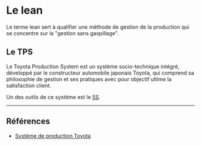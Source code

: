 # Le lean

Le terme lean sert à qualifier une méthode de gestion de la production qui se concentre sur la "gestion sans gaspillage".

## Le TPS

Le Toyota Production System est un système socio-technique intégré, développé par le constructeur automobile japonais Toyota, qui comprend sa philosophie de gestion et ses pratiques avec pour objectif ultime la satisfaction client.

Un des outils de ce système est le [5S](5s.md).

___

## Références

- [Système de production Toyota](https://fr.wikipedia.org/wiki/Syst%C3%A8me_de_production_Toyota)

